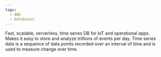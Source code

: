```yaml
---
tags:
  - AWS
  - Databases
---
```

Fast, scalable, serverless, time series DB for IoT and operational apps. Makes it easy to store and analyze trillions of events per day. Time series data is a sequence of data points recorded over an interval of time and is used to measure change over time.